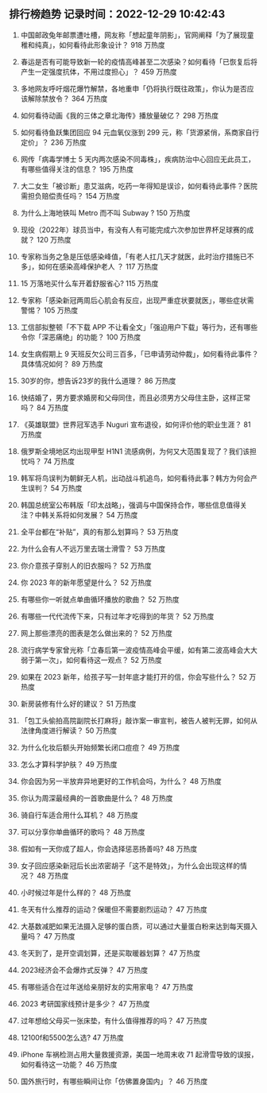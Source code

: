 
## 排行榜趋势 记录时间：2022-12-29 10:42:43
  
  1. 中国邮政兔年邮票遭吐槽，网友称「想起童年阴影」，官网阐释「为了展现童稚和纯真」，如何看待此形象设计？ 918 万热度
    
  2. 春运是否有可能导致新一轮的疫情高峰甚至二次感染？如何看待「已恢复后将产生一定强度抗体，不用过度担心」？ 459 万热度
    
  3. 多地网友呼吁烟花爆竹解禁，各地重申「仍将执行既往政策」，你认为是否应该解除禁放令？ 364 万热度
    
  4. 如何看待动画《我的三体之章北海传》播放量破亿？ 298 万热度
    
  5. 如何看待鱼跃集团回应 94 元血氧仪涨到 299 元，称「货源紧俏，系商家自行定价」？ 236 万热度
    
  6. 网传「病毒学博士 5 天内两次感染不同毒株」，疾病防治中心回应无此员工，有哪些值得关注的信息？ 195 万热度
    
  7. 大二女生「被诊断」患艾滋病，吃药一年得知是误诊，如何看待此事件？医院需担负赔偿责任吗？ 154 万热度
    
  8. 为什么上海地铁叫 Metro 而不叫 Subway ? 150 万热度
    
  9. 现役（2022年）球员当中，有没有人有可能完成六次参加世界杯足球赛的成就？ 120 万热度
    
  10. 专家称当务之急是压低感染峰值，「有老人扛几天才就医，此时治疗措施已不多」，如何在感染高峰保护老人 ？ 117 万热度
    
  11. 15 万落地买什么车开着舒服省心? 115 万热度
    
  12. 专家称「感染新冠两周后心肌会有反应，出现严重症状要就医」，哪些症状需警惕？ 105 万热度
    
  13. 工信部拟整顿「不下载 APP 不让看全文」「强迫用户下载」等行为，还有哪些令你「深恶痛绝」的功能？ 100 万热度
    
  14. 女生病假期上 9 天班反欠公司三百多，「已申请劳动仲裁」，如何看待此事件？具体情况如何？ 89 万热度
    
  15. 30岁的你，想告诉23岁的我什么道理？ 86 万热度
    
  16. 快结婚了，男方要求婚房和父母同住，而且必须男方父母住主卧，这样正常吗？ 84 万热度
    
  17. 《英雄联盟》世界冠军选手 Nuguri 宣布退役，如何评价他的职业生涯？ 81 万热度
    
  18. 俄罗斯全境地区均出现甲型 H1N1 流感病例，为何又大范围复现了？我们该担忧吗？ 74 万热度
    
  19. 韩军将鸟误判为朝鲜无人机，出动战斗机追鸟，如何看待此事？韩方为何会产生误判？ 54 万热度
    
  20. 韩国总统室公布韩版「印太战略」，强调与中国保持合作，哪些信息值得关注？中韩关系将如何发展？ 54 万热度
    
  21. 全平台都在“补贴”，真的有那么划算吗？ 53 万热度
    
  22. 为什么会有人不远万里去瑞士滑雪？ 53 万热度
    
  23. 你介意孩子穿别人的旧衣服吗？ 52 万热度
    
  24. 你 2023 年的新年愿望是什么？ 52 万热度
    
  25. 有哪些你一听就点单曲循环播放的歌曲？ 52 万热度
    
  26. 有哪些一代代流传下来，只有过年才吃得到的年货？ 52 万热度
    
  27. 网上那些漂亮的图表是怎么做出来的？ 52 万热度
    
  28. 流行病学专家曾光称「立春后第一波疫情高峰会平缓，如有第二波高峰会大大弱于第一次」，如何看待这一观点？ 52 万热度
    
  29. 如果在 2023 新年，给孩子写一封年底才能打开的信，你会写些什么？ 52 万热度
    
  30. 新房装修有什么好的建议？ 51 万热度
    
  31. 「包工头偷拍高院副院长打麻将」敲诈案一审宣判，被告人被判无罪，如何从法律角度进行解读？ 50 万热度
    
  32. 为什么化妆后额头开始频繁长闭口痘痘？ 49 万热度
    
  33. 怎么才算科学护肤？ 49 万热度
    
  34. 你会因为另一半放弃异地更好的工作机会吗，为什么？ 48 万热度
    
  35. 你认为周深最经典的一首歌曲是什么？ 48 万热度
    
  36. 骑自行车适合用什么耳机？ 48 万热度
    
  37. 可以分享你单曲循环的歌吗？ 48 万热度
    
  38. 假如有一天你成了超人，你会选择惩恶扬善吗? 48 万热度
    
  39. 女子回应感染新冠后长出浓密胡子「这不是特效」，为什么会出现这样的情况？ 48 万热度
    
  40. 小时候过年是什么样的？ 48 万热度
    
  41. 冬天有什么推荐的运动？保暖但不需要剧烈运动？ 47 万热度
    
  42. 大基数减肥如果无法摄入足够的蛋白质，可以通过大量蛋白粉来达到每天摄入量吗？ 47 万热度
    
  43. 冬天到了，是开空调划算，还是买取暖器划算？ 47 万热度
    
  44. 2023经济会不会爆炸式反弹？ 47 万热度
    
  45. 有哪些适合在过年送给亲朋好友的实用家电？ 47 万热度
    
  46. 2023 考研国家线预计是多少？ 47 万热度
    
  47. 过年想给父母买一张床垫，有什么值得推荐的吗？ 47 万热度
    
  48. 12100f和5500怎么选? 47 万热度
    
  49. iPhone 车祸检测占用大量救援资源，美国一地周末收 71 起滑雪导致的误报，如何看待这一功能？ 46 万热度
    
  50. 国外旅行时，有哪些瞬间让你「仿佛置身国内」？ 46 万热度
    